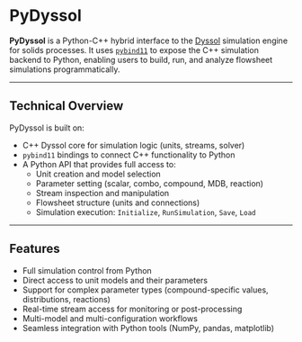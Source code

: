 # PyDyssol

**PyDyssol** is a Python-C++ hybrid interface to the [Dyssol](https://github.com/dyssol-project/Dyssol-open) simulation engine for solids processes. It uses [`pybind11`](https://github.com/pybind/pybind11) to expose the C++ simulation backend to Python, enabling users to build, run, and analyze flowsheet simulations programmatically.

---

## Technical Overview

PyDyssol is built on:

- C++ Dyssol core for simulation logic (units, streams, solver)
- `pybind11` bindings to connect C++ functionality to Python
- A Python API that provides full access to:
  - Unit creation and model selection
  - Parameter setting (scalar, combo, compound, MDB, reaction)
  - Stream inspection and manipulation
  - Flowsheet structure (units and connections)
  - Simulation execution: `Initialize`, `RunSimulation`, `Save`, `Load`

---

## Features

- Full simulation control from Python
- Direct access to unit models and their parameters
- Support for complex parameter types (compound-specific values, distributions, reactions)
- Real-time stream access for monitoring or post-processing
- Multi-model and multi-configuration workflows
- Seamless integration with Python tools (NumPy, pandas, matplotlib)
